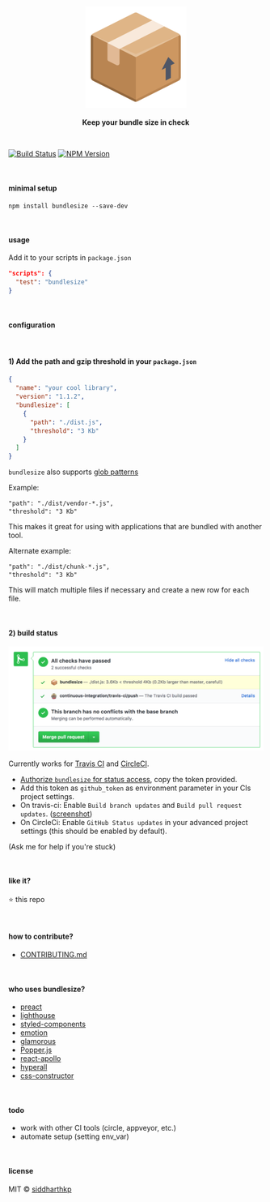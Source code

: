 <p align="center">
  <img src="https://raw.githubusercontent.com/siddharthkp/bundlesize/master/art/logo.png" height="200px"/>
  <br><br>
  <b>Keep your bundle size in check</b>
  <br>
</p>

&nbsp;

[![Build Status](https://travis-ci.org/siddharthkp/bundlesize.svg?branch=master)](https://travis-ci.org/siddharthkp/bundlesize)
[![NPM Version](https://img.shields.io/npm/v/bundlesize.svg)](https://npmjs.org/package/bundlesize)

&nbsp;

#### minimal setup
```
npm install bundlesize --save-dev
```

&nbsp;

#### usage


Add it to your scripts in `package.json`

```json
"scripts": {
  "test": "bundlesize"
}
```

&nbsp;

#### configuration

&nbsp;

#### 1) Add the path and gzip threshold in your `package.json`


```json
{
  "name": "your cool library",
  "version": "1.1.2",
  "bundlesize": [
    {
      "path": "./dist.js",
      "threshold": "3 Kb"
    }
  ]
}
```

`bundlesize` also supports [glob patterns](https://github.com/isaacs/node-glob)

Example:

```
"path": "./dist/vendor-*.js",
"threshold": "3 Kb"
```

This makes it great for using with applications that are bundled with another tool.

Alternate example:

```
"path": "./dist/chunk-*.js",
"threshold": "3 Kb"
```

This will match multiple files if necessary and create a new row for each file.

&nbsp;

#### 2) build status

![build status](https://raw.githubusercontent.com/siddharthkp/bundlesize/master/art/status.png)

Currently works for [Travis CI](https://travis-ci.org) and [CircleCI](https://circleci.com/).

- [Authorize `bundlesize` for status access](https://github.com/login/oauth/authorize?scope=repo%3Astatus&client_id=6756cb03a8d6528aca5a), copy the token provided.
- Add this token as `github_token` as environment parameter in your CIs project settings.
- On travis-ci: Enable `Build branch updates` and `Build pull request updates`. ([screenshot](https://raw.githubusercontent.com/siddharthkp/bundlesize/master/art/travis.png))
- On CircleCi: Enable `GitHub Status updates` in your advanced project settings (this should be enabled by default).

(Ask me for help if you're stuck)


&nbsp;

#### like it?

:star: this repo

&nbsp;

#### how to contribute?

- [CONTRIBUTING.md](CONTRIBUTING.md)

&nbsp;

#### who uses bundlesize?

- [preact](https://github.com/developit/preact)
- [lighthouse](https://github.com/GoogleChrome/lighthouse)
- [styled-components](https://github.com/styled-components/styled-components)
- [emotion](https://github.com/tkh44/emotion)
- [glamorous](https://github.com/paypal/glamorous)
- [Popper.js](https://github.com/FezVrasta/popper.js)
- [react-apollo](https://github.com/apollographql/react-apollo)
- [hyperall](https://github.com/hyperapp/hyperapp)
- [css-constructor](https://github.com/siddharthkp/css-constructor)


&nbsp;

#### todo

- work with other CI tools (circle, appveyor, etc.)
- automate setup (setting env_var)

&nbsp;

#### license

MIT © [siddharthkp](https://github.com/siddharthkp)
